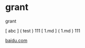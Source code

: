 grant
=====

grant

[ abc ]        ( test ) 111
[ 1.md ]        ( 1.md ) 111

[baidu.com](ftp://www.baidu.com)